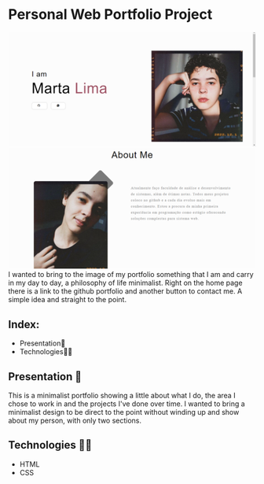# Personal Web Portfolio Project

![portfolioWebHome](./portfolio.png)
![portfolioEnd](./portfolio2.png)
I wanted to bring to the image of my portfolio something that I am and carry in my day to day, a philosophy of life minimalist. Right on the home page there is a link to the github portfolio and another button to contact me. A simple idea and straight to the point.

## Index:

- Presentation📃
- Technologies👩‍💻

## Presentation 📃

This is a minimalist portfolio showing a little about what I do, the area I chose to work in and the projects I've done over time. I wanted to bring a minimalist design to be direct to the point without winding up and show about my person, with only two sections.

## Technologies 👩‍💻

- HTML
- CSS
